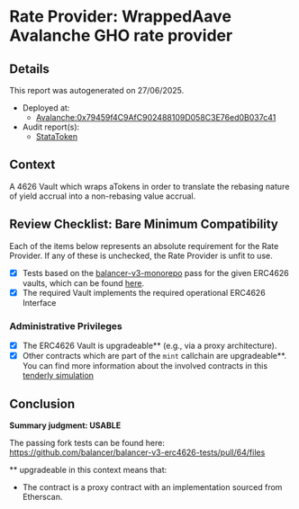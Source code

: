 
# Rate Provider: WrappedAave Avalanche GHO rate provider

## Details
This report was autogenerated on 27/06/2025.

- Deployed at:
    - [Avalanche:0x79459f4C9AfC902488109D058C3E76ed0B037c41](https://snowtrace.io/address/0x79459f4C9AfC902488109D058C3E76ed0B037c41)
- Audit report(s):
    - [StataToken](https://github.com/bgd-labs/aave-v3-origin/blob/main/audits/2024-12-05_MixBytes_AaveStataToken(watoken)SecurityAuditReport.pdf)

## Context
A 4626 Vault which wraps aTokens in order to translate the rebasing nature of yield accrual into a non-rebasing value accrual.
## Review Checklist: Bare Minimum Compatibility
Each of the items below represents an absolute requirement for the Rate Provider. If any of these is unchecked, the Rate Provider is unfit to use.

- [x] Tests based on the [balancer-v3-monorepo](https://github.com/balancer/balancer-v3-monorepo/tree/main/pkg/vault/test/foundry/fork) pass for the given ERC4626 vaults, which can be found [here](https://github.com/balancer/balancer-v3-erc4626-tests/tree/main/test).
- [x] The required Vault implements the required operational ERC4626 Interface

### Administrative Privileges
- [x] The ERC4626 Vault is upgradeable** (e.g., via a proxy architecture).
- [x] Other contracts which are part of the `mint` callchain are upgradeable**. You can find more information
   about the involved contracts in this [tenderly simulation](https://www.tdly.co/shared/simulation/57ee8b2b-8ccc-44c0-9ed3-902e322be6f9)

## Conclusion
**Summary judgment: USABLE**

The passing fork tests can be found here: https://github.com/balancer/balancer-v3-erc4626-tests/pull/64/files

** upgradeable in this context means that:
- The contract is a proxy contract with an implementation sourced from Etherscan.
    
